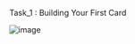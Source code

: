Task_1 : Building Your First Card

![image](https://github.com/Danitilahun/A2SV_InternShip/assets/106193338/6d2f5fa7-5f4c-4e30-8727-a29fa60a66c0)

